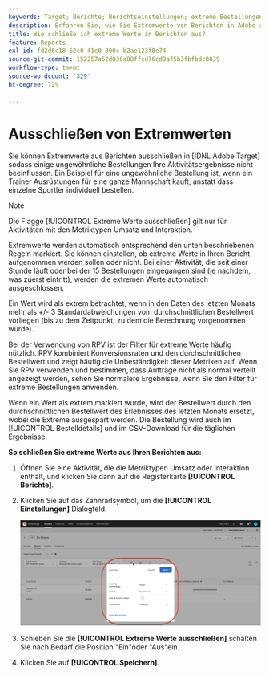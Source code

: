 ```yaml
---
keywords: Target; Berichte; Berichtseinstellungen; extreme Bestellungen; Extremwerte
description: Erfahren Sie, wie Sie Extremwerte von Berichten in Adobe ausschließen können. [!DNL Target] sodass einige ungewöhnliche Bestellungen Ihre Aktivitätsergebnisse nicht beeinflussen.
title: Wie schließe ich extreme Werte in Berichten aus?
feature: Reports
exl-id: fd2d0c18-62c0-41e0-800c-b2ae123f0e74
source-git-commit: 152257a52d836a88ffcd76cd9af5b3fbfbdc0839
workflow-type: tm+mt
source-wordcount: '329'
ht-degree: 72%

---
```


# Ausschließen von Extremwerten

Sie können Extremwerte aus Berichten ausschließen in [!DNL Adobe Target] sodass einige ungewöhnliche Bestellungen Ihre Aktivitätsergebnisse nicht beeinflussen. Ein Beispiel für eine ungewöhnliche Bestellung ist, wenn ein Trainer Ausrüstungen für eine ganze Mannschaft kauft, anstatt dass einzelne Sportler individuell bestellen.

>[!NOTE]
>
>Die Flagge [!UICONTROL Extreme Werte ausschließen] gilt nur für Aktivitäten mit den Metriktypen Umsatz und Interaktion.

Extremwerte werden automatisch entsprechend den unten beschriebenen Regeln markiert. Sie können einstellen, ob extreme Werte in Ihren Bericht aufgenommen werden sollen oder nicht. Bei einer Aktivität, die seit einer Stunde läuft oder bei der 15 Bestellungen eingegangen sind (je nachdem, was zuerst eintritt), werden die extremen Werte automatisch ausgeschlossen.

Ein Wert wird als extrem betrachtet, wenn in den Daten des letzten Monats mehr als +/- 3 Standardabweichungen vom durchschnittlichen Bestellwert vorliegen (bis zu dem Zeitpunkt, zu dem die Berechnung vorgenommen wurde).

Bei der Verwendung von RPV ist der Filter für extreme Werte häufig nützlich. RPV kombiniert Konversionsraten und den durchschnittlichen Bestellwert und zeigt häufig die Unbeständigkeit dieser Metriken auf. Wenn Sie RPV verwenden und bestimmen, dass Aufträge nicht als normal verteilt angezeigt werden, sehen Sie normalere Ergebnisse, wenn Sie den Filter für extreme Bestellungen anwenden.

Wenn ein Wert als extrem markiert wurde, wird der Bestellwert durch den durchschnittlichen Bestellwert des Erlebnisses des letzten Monats ersetzt, wobei die Extreme ausgespart werden. Die Bestellung wird auch im [!UICONTROL Bestelldetails] und im CSV-Download für die täglichen Ergebnisse.

**So schließen Sie extreme Werte aus Ihren Berichten aus:**

1. Öffnen Sie eine Aktivität, die die Metriktypen Umsatz oder Interaktion enthält, und klicken Sie dann auf die Registerkarte **[!UICONTROL Berichte]**.
1. Klicken Sie auf das Zahnradsymbol, um die **[!UICONTROL Einstellungen]** Dialogfeld.

   ![Schrittergebnis](assets/exclude_extreme_values.png)

1. Schieben Sie die **[!UICONTROL Extreme Werte ausschließen]** schalten Sie nach Bedarf die Position &quot;Ein&quot;oder &quot;Aus&quot;ein.
1. Klicken Sie auf **[!UICONTROL Speichern]**.
